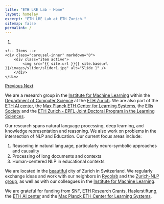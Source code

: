 ```yaml
---
title: "ETH LRE Lab - Home"
layout: homelay
excerpt: "ETH LRE Lab at ETH Zurich."
sitemap: false
permalink: /
---
```


<div markdown="0" id="carousel" class="carousel slide" data-ride="carousel" data-interval="4000" data-pause="hover" >
    <!-- Menu -->
    <ol class="carousel-indicators">
        <li data-target="#carousel" data-slide-to="0" class="active"></li>
    </ol>

    <!-- Items -->
    <div class="carousel-inner" markdown="0">
        <div class="item active">
            <img src="{{ site.url }}{{ site.baseurl }}/images/slider/slider1.jpg" alt="Slide 1" />
        </div>
    </div>


  <a class="left carousel-control" href="#carousel" role="button" data-slide="prev">
    <span class="glyphicon glyphicon-chevron-left" aria-hidden="true"></span>
    <span class="sr-only">Previous</span>
  </a>
  <a class="right carousel-control" href="#carousel" role="button" data-slide="next">
    <span class="glyphicon glyphicon-chevron-right" aria-hidden="true"></span>
    <span class="sr-only">Next</span>
  </a>
</div>

We are a research group in the [Institute for Machine Learning](https://ml.inf.ethz.ch/) within the [Department of Computer Science](https://inf.ethz.ch/) at the [ETH Zurich](https://ethz.ch/). We are also part of the [ETH AI center](https://ai.ethz.ch/), the [Max Planck ETH Center for Learning Systems](https://learning-systems.org/), the [Ellis Society](https://ellis.eu/) and the [ETH Zurich - EPFL Joint Doctoral Program in the Learning Sciences](https://lse.ethz.ch/doctoral-program-in-learning-sciences.html).

Our research spans natural language processing, deep learning, and knowledge representation and reasoning. We also work on problems in the intersection of NLP and Education. Our current focus areas include:
1. Reasoning in natural language, particularly neuro-symbolic approaches and causality
2. Processing of long documents and contexts
3. Human-centered NLP in educational contexts

We are located in the [beautiful](https://www.zuerich.com/en) city of Zurich in Switzerland. We regularly exchange ideas and work with our neighbors in [Rycolab](https://rycolab.io/) and the [Zurich-NLP group](https://zurich-nlp.ch/), as well as with our colleagues in the [Institute for Machine Learning](https://ml.inf.ethz.ch/).

We are grateful for funding from [SNF](http://www.snf.ch/en/Pages/default.aspx), [ETH Research Grants](https://ethz.ch/en/research/research-promotion/eth-grants.html), [Haslerstiftung](https://haslerstiftung.ch/), the [ETH AI center](https://ai.ethz.ch/) and the [Max Planck ETH Center for Learning Systems](https://learning-systems.org/).

